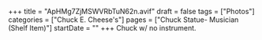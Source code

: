 +++
title = "ApHMg7ZjMSWVRbTuN62n.avif"
draft = false
tags = ["Photos"]
categories = ["Chuck E. Cheese's"]
pages = ["Chuck Statue- Musician (Shelf Item)"]
startDate = ""
+++
Chuck w/ no instrument.
